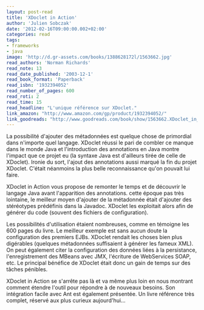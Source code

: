 ```yaml
---
layout: post-read
title: 'XDoclet in Action'
author: 'Julien Sobczak'
date: '2012-02-16T09:00:00.002+02:00'
categories: read
tags:
- frameworks
- java
image: 'http://d.gr-assets.com/books/1388628172l/1563662.jpg'
read_authors: 'Norman Richards'
read_note: 13
read_date_published: '2003-12-1'
read_book_format: 'Paperback'
read_isbn: '1932394052'
read_number_of_pages: 600
read_roti: 2
read_time: 15
read_headline: "L'unique référence sur XDoclet."
link_amazon: "http://www.amazon.com/gp/product/1932394052/"
link_goodreads: "http://www.goodreads.com/book/show/1563662.XDoclet_in_Action"
---
```



La possibilité d'ajouter des métadonnées est quelque chose de primordial dans n'importe quel langage. XDoclet réussi le pari de combler ce manque dans le monde Java et l'introduction des annotations en Java montre l'impact que ce projet eu (la syntaxe Java est d'ailleurs tirée de celle de XDoclet). Ironie du sort, l'ajout des annotations aussi marqué la fin du projet XDoclet. C'était néanmoins la plus belle reconnaissance qu'on pouvait lui faire.

XDoclet in Action vous propose de remonter le temps et de découvrir le langage Java avant l'apparition des annotations. cette époque pas très lointaine, le meilleur moyen d'ajouter de la métadonnée était d'ajouter des stéréotypes prédéfinis dans la Javadoc. XDoclet les exploitait alors afin de générer du code (souvent des fichiers de configuration).

Les possibilités d'utilisation étaient nombreuses, comme en témoigne les 600 pages du livre. Le meilleur exemple est sans aucun doute la configuration des premiers EJBs. XDoclet rendait les choses bien plus digérables (quelques métadonnées suffisaient à générer les fameux XML). On peut également citer la configuration des données liées à la persistance, l'enregistrement des MBeans avec JMX, l'écriture de WebServices SOAP, etc. Le principal bénéfice de XDoclet était donc un gain de temps sur des tâches pénibles.

XDoclet in Action se s'arrête pas là et va même plus loin en nous montrant comment étendre l'outil pour répondre à de nouveaux besoins. Son intégration facile avec Ant est également présentée. Un livre référence très complet, réservé aux plus curieux aujourd'hui...

